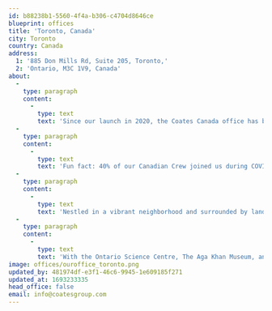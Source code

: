 ```yaml
---
id: b88238b1-5560-4f4a-b306-c4704d8646ce
blueprint: offices
title: 'Toronto, Canada'
city: Toronto
country: Canada
address:
  1: '885 Don Mills Rd, Suite 205, Toronto,'
  2: 'Ontario, M3C 1V9, Canada'
about:
  -
    type: paragraph
    content:
      -
        type: text
        text: 'Since our launch in 2020, the Coates Canada office has been shaping the future through our cutting-edge products: Indoor digital menu boards, outdoor digital menu boards, and the game-changing Switchboard™ CMS. '
  -
    type: paragraph
    content:
      -
        type: text
        text: 'Fun fact: 40% of our Canadian Crew joined us during COVID-19, proving that challenges only fuel our spirit of growth.'
  -
    type: paragraph
    content:
      -
        type: text
        text: 'Nestled in a vibrant neighborhood and surrounded by landmarks like the historic Don Mills, a pioneer in modern architecture and green spaces - we draw inspiration from the past while forging ahead. '
  -
    type: paragraph
    content:
      -
        type: text
        text: 'With the Ontario Science Centre, The Aga Khan Museum, and the trendy CF Shops in our backyard, our office location buzzes with possibilities. '
image: offices/ouroffice_toronto.png
updated_by: 481974df-e3f1-46c6-9945-1e609185f271
updated_at: 1693233335
head_office: false
email: info@coatesgroup.com
---
```

